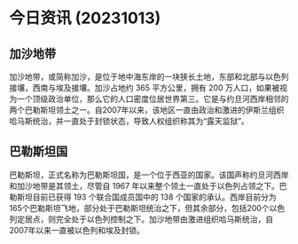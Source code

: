 # 今日资讯  (20231013)   
## 加沙地带   
加沙地带，或简称加沙，是位于地中海东岸的一块狭长土地，东部和北部与以色列接壤，西南与埃及接壤。加沙占地约 365 平方公里，拥有 200 万人口，如果被视为一个顶级政治单位，那么它的人口密度位居世界第三。它是与约旦河西岸相邻的两个巴勒斯坦领土之一。自2007年以来，该地区一直由政治和激进的伊斯兰组织哈马斯统治，并一直处于封锁状态，导致人权组织称其为“露天监狱”。   

## 巴勒斯坦国   
巴勒斯坦，正式名称为巴勒斯坦国，是一个位于西亚的国家。该国声称约旦河西岸和加沙地带是其领土，尽管自 1967 年以来整个领土一直处于以色列占领之下。巴勒斯坦目前已获得 193 个联合国成员国中的 138 个国家的承认。西岸目前分为165个巴勒斯坦飞地，部分处于巴勒斯坦统治之下，但其余部分，包括200个以色列定居点，则完全处于以色列控制之下。加沙地带由激进组织哈马斯统治，自2007年以来一直被以色列和埃及封锁。   

